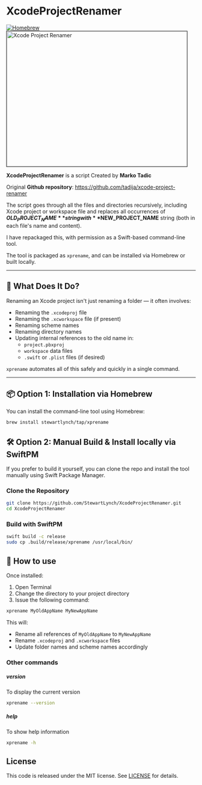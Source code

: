 # XcodeProjectRenamer

[![Homebrew](https://img.shields.io/badge/install%20with-homebrew-29aadb.svg?logo=homebrew)](https://github.com/StewartLynch/homebrew-tap/blob/main/Formula/xprename.rb)
<a href="http://www.youtube.com/watch?feature=player_embedded&v=l8cnIetfafs
" target="_blank"><img src="http://img.youtube.com/vi/l8cnIetfafs/0.jpg" 
alt="Xcode Project Renamer" width="480" height="360" border="1" /></a>

 **XcodeProjectRenamer** is a script Created by **Marko Tadic**

Original **Github repository**: https://github.com/tadija/xcode-project-renamer

The script goes through all the files and directories recursively, including Xcode project or workspace file and replaces all occurrences of **$OLD_PROJECT_NAME** string with **$NEW_PROJECT_NAME** string (both in each file's name and content).

I have repackaged this, with permission as a  Swift-based command-line tool.

The tool is packaged as `xprename`, and can be installed via Homebrew or built locally.

---

## 🚀 What Does It Do?

Renaming an Xcode project isn't just renaming a folder — it often involves:

- Renaming the `.xcodeproj` file  
- Renaming the `.xcworkspace` file (if present)  
- Renaming scheme names  
- Renaming directory names  
- Updating internal references to the old name in:
  - `project.pbxproj`
  - `workspace` data files
  - `.swift` or `.plist` files (if desired)

`xprename` automates all of this safely and quickly in a single command.

---

## 📦 Option 1: Installation via Homebrew

You can install the command-line tool using Homebrew:

```bash
brew install stewartlynch/tap/xprename
```

## 🛠 Option 2: Manual Build & Install locally via SwiftPM

If you prefer to build it yourself, you can clone the repo and install the tool manually using Swift Package Manager.

### Clone the Repository

```bash
git clone https://github.com/StewartLynch/XcodeProjectRenamer.git
cd XcodeProjectRenamer
```

### Build with SwiftPM

```bash
swift build -c release
sudo cp .build/release/xprename /usr/local/bin/
```

## 🧪 How to use
Once installed:
1. Open Terminal
2. Change the directory to your project directory
3. Issue the following command:
```bash
xprename MyOldAppName MyNewAppName
```

This will:
- Rename all references of `MyOldAppName` to `MyNewAppName`
- Rename `.xcodeproj` and `.xcworkspace` files
- Update folder names and scheme names accordingly

### Other commands

##### version

To display the current version

```bash
xprename --version
```

##### help

To show help information

```bash
xprename -h
```

## License

This code is released under the MIT license. See [LICENSE](LICENSE) for details.
